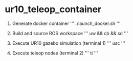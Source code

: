 # ur10_teleop_container
1. Generate docker container
'''
./launch_docker.sh
'''

2. Build and source ROS workspace
'''
uw && cb && sd
'''

3. Execute UR10 gazebo simulation (terminal 1)
'''
usc
'''

4. Execute teleop nodes (terminal 2)
'''
ti
'''
